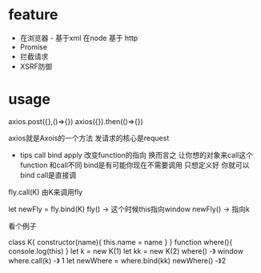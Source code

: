 # feature
* 在浏览器 - 基于xml 在node 基于 http
* Promise
* 拦截请求
* XSRF防御 

# usage
axios.post({},()=>{})
axios({}).then(()=>{})

axios就是Axois的一个方法 发请求的核心是request

* tips
call bind apply 改变function的指向 换而言之 让你想的对象来call这个function 和call不同 bind是有可能你现在不需要调用 只想定义好 你就可以bind call是直接调

fly.call(K) 由K来调用fly

let newFly = fly.bind(K)
fly() -> 这个时候this指向window
newFly() -> 指向k

看个例子


class K{
    constructor(name){
        this.name = name
    }
}
function where(){
    console.log(this)
}
let k = new K(1)
let kk = new K(2)
where() -》 window
where.call(k) -》 1
let newWhere = where.bind(kk)
newWhere() -》2
